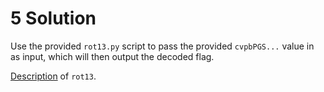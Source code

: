 # 5 Solution
Use the provided `rot13.py` script to pass the provided `cvpbPGS...` value in as input, which will then output the decoded flag.

[Description](https://en.wikipedia.org/wiki/ROT13) of `rot13`.